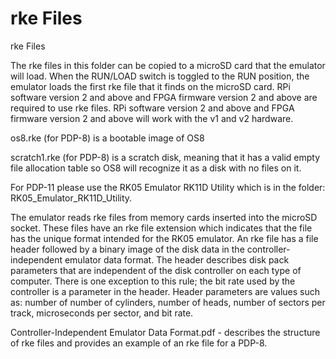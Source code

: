 # rke Files
rke Files<p>
The rke files in this folder can be copied to a microSD card that the emulator will load. When the RUN/LOAD switch is toggled to the RUN position, the emulator loads the first rke file that it finds on the microSD card. RPi software version 2 and above and FPGA firmware version 2 and above are required to use rke files. RPi software version 2 and above and FPGA firmware version 2 and above will work with the v1 and v2 hardware.<p>

os8.rke (for PDP-8) is a bootable image of OS8<p>

scratch1.rke (for PDP-8) is a scratch disk, meaning that it has a valid empty file allocation table so OS8 will recognize it as a disk with no files on it.<p>

For PDP-11 please use the RK05 Emulator RK11D Utility which is in the folder: RK05_Emulator_RK11D_Utility.<p>

The emulator reads rke files from memory cards inserted into the microSD socket. These files have an rke file extension which indicates that the file has the unique format intended for the RK05 emulator. An rke file has a file header followed by a binary image of the disk data in the controller-independent emulator data format. The header describes disk pack parameters that are independent of the disk controller on each type of computer. There is one exception to this rule; the bit rate used by the controller is a parameter in the header. Header parameters are values such as: number of number of cylinders, number of heads, number of sectors per track, microseconds per sector, and bit rate.<p>

Controller-Independent Emulator Data Format.pdf - describes the structure of rke files and provides an example of an rke file for a PDP-8.

